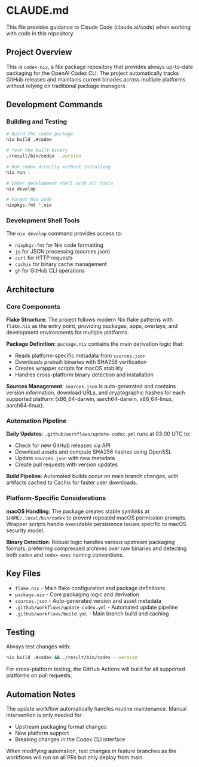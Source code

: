# CLAUDE.md

This file provides guidance to Claude Code (claude.ai/code) when working with code in this repository.

## Project Overview

This is `codex-nix`, a Nix package repository that provides always up-to-date packaging for the OpenAI Codex CLI. The project automatically tracks GitHub releases and maintains current binaries across multiple platforms without relying on traditional package managers.

## Development Commands

### Building and Testing
```bash
# Build the codex package
nix build .#codex

# Test the built binary
./result/bin/codex --version

# Run codex directly without installing
nix run .

# Enter development shell with all tools
nix develop

# Format Nix code
nixpkgs-fmt *.nix
```

### Development Shell Tools
The `nix develop` command provides access to:
- `nixpkgs-fmt` for Nix code formatting
- `jq` for JSON processing (sources.json)
- `curl` for HTTP requests
- `cachix` for binary cache management
- `gh` for GitHub CLI operations

## Architecture

### Core Components

**Flake Structure**: The project follows modern Nix flake patterns with `flake.nix` as the entry point, providing packages, apps, overlays, and development environments for multiple platforms.

**Package Definition**: `package.nix` contains the main derivation logic that:
- Reads platform-specific metadata from `sources.json`
- Downloads prebuilt binaries with SHA256 verification
- Creates wrapper scripts for macOS stability
- Handles cross-platform binary detection and installation

**Sources Management**: `sources.json` is auto-generated and contains version information, download URLs, and cryptographic hashes for each supported platform (x86_64-darwin, aarch64-darwin, x86_64-linux, aarch64-linux).

### Automation Pipeline

**Daily Updates**: `.github/workflows/update-codex.yml` runs at 03:00 UTC to:
- Check for new GitHub releases via API
- Download assets and compute SHA256 hashes using OpenSSL
- Update `sources.json` with new metadata
- Create pull requests with version updates

**Build Pipeline**: Automated builds occur on main branch changes, with artifacts cached to Cachix for faster user downloads.

### Platform-Specific Considerations

**macOS Handling**: The package creates stable symlinks at `$HOME/.local/bin/codex` to prevent repeated macOS permission prompts. Wrapper scripts handle executable persistence issues specific to macOS security model.

**Binary Detection**: Robust logic handles various upstream packaging formats, preferring compressed archives over raw binaries and detecting both `codex` and `codex-exec` naming conventions.

## Key Files

- `flake.nix` - Main flake configuration and package definitions
- `package.nix` - Core packaging logic and derivation
- `sources.json` - Auto-generated version and asset metadata
- `.github/workflows/update-codex.yml` - Automated update pipeline
- `.github/workflows/build.yml` - Main branch build and caching

## Testing

Always test changes with:
```bash
nix build .#codex && ./result/bin/codex --version
```

For cross-platform testing, the GitHub Actions will build for all supported platforms on pull requests.

## Automation Notes

The update workflow automatically handles routine maintenance. Manual intervention is only needed for:
- Upstream packaging format changes
- New platform support
- Breaking changes in the Codex CLI interface

When modifying automation, test changes in feature branches as the workflows will run on all PRs but only deploy from main.